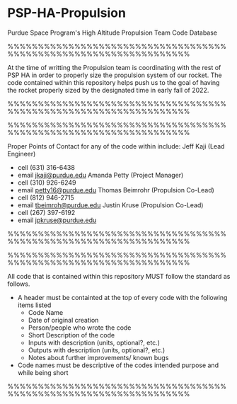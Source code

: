# PSP-HA-Propulsion
Purdue Space Program's High Altitude Propulsion Team Code Database

%%%%%%%%%%%%%%%%%%%%%%%%%%%%%%%%%%%%%%%%%%%%%%%%%%%%%%%%%%%%%%%%%%

At the time of writting the Propulsion team is coordinating with
the rest of PSP HA in order to properly size the propulsion system
of our rocket. The code contained within this repository helps
push us to the goal of having the rocket properly sized by the 
designated time in early fall of 2022.

%%%%%%%%%%%%%%%%%%%%%%%%%%%%%%%%%%%%%%%%%%%%%%%%%%%%%%%%%%%%%%%%%%



%%%%%%%%%%%%%%%%%%%%%%%%%%%%%%%%%%%%%%%%%%%%%%%%%%%%%%%%%%%%%%%%%%

Proper Points of Contact for any of the code within include:
Jeff Kaji (Lead Engineer)
- cell (631) 316-6438
- email jkaji@purdue.edu
Amanda Petty (Project Manager)
- cell (310) 926-6249
- email petty16@purdue.edu
Thomas Beimrohr (Propulsion Co-Lead)
- cell (812) 946-2715
- email tbeimroh@purdue.edu
Justin Kruse (Propulsion Co-Lead)
- cell (267) 397-6192
- email jpkruse@purdue.edu

%%%%%%%%%%%%%%%%%%%%%%%%%%%%%%%%%%%%%%%%%%%%%%%%%%%%%%%%%%%%%%%%%%



%%%%%%%%%%%%%%%%%%%%%%%%%%%%%%%%%%%%%%%%%%%%%%%%%%%%%%%%%%%%%%%%%%

All code that is contained within this repository MUST follow the
standard as follows.
- A header must be containted at the top of every code with the
  following items listed
   - Code Name
   - Date of original creation
   - Person/people who wrote the code
   - Short Description of the code
   - Inputs with description (units, optional?, etc.)
   - Outputs with description (units, optional?, etc.)
   - Notes about further improvements/ known bugs
- Code names must be descriptive of the codes intended purpose and 
  while being short
  
%%%%%%%%%%%%%%%%%%%%%%%%%%%%%%%%%%%%%%%%%%%%%%%%%%%%%%%%%%%%%%%%%%
